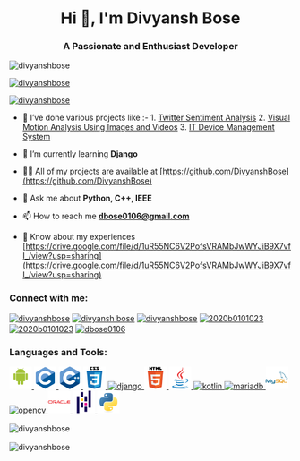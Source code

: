 <h1 align="center">Hi 👋, I'm Divyansh Bose</h1>
<h3 align="center">A Passionate and Enthusiast Developer</h3>

<p align="left"> <img src="https://komarev.com/ghpvc/?username=divyanshbose&label=Profile%20views&color=0e75b6&style=flat" alt="divyanshbose" /> </p>

<p align="left"> <a href="https://github.com/ryo-ma/github-profile-trophy"><img src="https://github-profile-trophy.vercel.app/?username=divyanshbose" alt="divyanshbose" /></a> </p>

<p align="left"> <a href="https://twitter.com/divyanshbose" target="blank"><img src="https://img.shields.io/twitter/follow/divyanshbose?logo=twitter&style=for-the-badge" alt="divyanshbose" /></a> </p>

- 🔭 I’ve done various projects like :-   1. [Twitter Sentiment Analysis](https://github.com/DivyanshBose/DataScience-Project-Twitter-Sentiment-Analysis)
                                          2. [Visual Motion Analysis Using Images and Videos](https://github.com/DivyanshBose/VisualMotionAnalysis)
                                          3. [IT Device Management System](https://github.com/DivyanshBose/IT-DMS)
  
- 🌱 I’m currently learning **Django**

- 👨‍💻 All of my projects are available at [https://github.com/DivyanshBose](https://github.com/DivyanshBose)

- 💬 Ask me about **Python, C++, IEEE**

- 📫 How to reach me **dbose0106@gmail.com**

- 📄 Know about my experiences [https://drive.google.com/file/d/1uR55NC6V2PofsVRAMbJwWYJiB9X7vfI_/view?usp=sharing](https://drive.google.com/file/d/1uR55NC6V2PofsVRAMbJwWYJiB9X7vfI_/view?usp=sharing)

<h3 align="left">Connect with me:</h3>
<p align="left">
<a href="https://twitter.com/divyanshbose" target="blank"><img align="center" src="https://raw.githubusercontent.com/rahuldkjain/github-profile-readme-generator/master/src/images/icons/Social/twitter.svg" alt="divyanshbose" height="30" width="40" /></a>
<a href="https://linkedin.com/in/divyansh bose" target="blank"><img align="center" src="https://raw.githubusercontent.com/rahuldkjain/github-profile-readme-generator/master/src/images/icons/Social/linked-in-alt.svg" alt="divyansh bose" height="30" width="40" /></a>
<a href="https://www.codechef.com/users/divyanshbose" target="blank"><img align="center" src="https://cdn.jsdelivr.net/npm/simple-icons@3.1.0/icons/codechef.svg" alt="divyanshbose" height="30" width="40" /></a>
<a href="https://www.hackerrank.com/2020b0101023" target="blank"><img align="center" src="https://raw.githubusercontent.com/rahuldkjain/github-profile-readme-generator/master/src/images/icons/Social/hackerrank.svg" alt="2020b0101023" height="30" width="40" /></a>
<a href="https://www.leetcode.com/2020b0101023" target="blank"><img align="center" src="https://raw.githubusercontent.com/rahuldkjain/github-profile-readme-generator/master/src/images/icons/Social/leet-code.svg" alt="2020b0101023" height="30" width="40" /></a>
<a href="https://auth.geeksforgeeks.org/user/dbose0106" target="blank"><img align="center" src="https://raw.githubusercontent.com/rahuldkjain/github-profile-readme-generator/master/src/images/icons/Social/geeks-for-geeks.svg" alt="dbose0106" height="30" width="40" /></a>
</p>

<h3 align="left">Languages and Tools:</h3>
<p align="left"> <a href="https://developer.android.com" target="_blank" rel="noreferrer"> <img src="https://raw.githubusercontent.com/devicons/devicon/master/icons/android/android-original-wordmark.svg" alt="android" width="40" height="40"/> </a> <a href="https://www.cprogramming.com/" target="_blank" rel="noreferrer"> <img src="https://raw.githubusercontent.com/devicons/devicon/master/icons/c/c-original.svg" alt="c" width="40" height="40"/> </a> <a href="https://www.w3schools.com/cpp/" target="_blank" rel="noreferrer"> <img src="https://raw.githubusercontent.com/devicons/devicon/master/icons/cplusplus/cplusplus-original.svg" alt="cplusplus" width="40" height="40"/> </a> <a href="https://www.w3schools.com/css/" target="_blank" rel="noreferrer"> <img src="https://raw.githubusercontent.com/devicons/devicon/master/icons/css3/css3-original-wordmark.svg" alt="css3" width="40" height="40"/> </a> <a href="https://www.djangoproject.com/" target="_blank" rel="noreferrer"> <img src="https://cdn.worldvectorlogo.com/logos/django.svg" alt="django" width="40" height="40"/> </a> <a href="https://www.w3.org/html/" target="_blank" rel="noreferrer"> <img src="https://raw.githubusercontent.com/devicons/devicon/master/icons/html5/html5-original-wordmark.svg" alt="html5" width="40" height="40"/> </a> <a href="https://www.java.com" target="_blank" rel="noreferrer"> <img src="https://raw.githubusercontent.com/devicons/devicon/master/icons/java/java-original.svg" alt="java" width="40" height="40"/> </a> <a href="https://kotlinlang.org" target="_blank" rel="noreferrer"> <img src="https://www.vectorlogo.zone/logos/kotlinlang/kotlinlang-icon.svg" alt="kotlin" width="40" height="40"/> </a> <a href="https://mariadb.org/" target="_blank" rel="noreferrer"> <img src="https://www.vectorlogo.zone/logos/mariadb/mariadb-icon.svg" alt="mariadb" width="40" height="40"/> </a> <a href="https://www.mysql.com/" target="_blank" rel="noreferrer"> <img src="https://raw.githubusercontent.com/devicons/devicon/master/icons/mysql/mysql-original-wordmark.svg" alt="mysql" width="40" height="40"/> </a> <a href="https://opencv.org/" target="_blank" rel="noreferrer"> <img src="https://www.vectorlogo.zone/logos/opencv/opencv-icon.svg" alt="opencv" width="40" height="40"/> </a> <a href="https://www.oracle.com/" target="_blank" rel="noreferrer"> <img src="https://raw.githubusercontent.com/devicons/devicon/master/icons/oracle/oracle-original.svg" alt="oracle" width="40" height="40"/> </a> <a href="https://pandas.pydata.org/" target="_blank" rel="noreferrer"> <img src="https://raw.githubusercontent.com/devicons/devicon/2ae2a900d2f041da66e950e4d48052658d850630/icons/pandas/pandas-original.svg" alt="pandas" width="40" height="40"/> </a> <a href="https://www.python.org" target="_blank" rel="noreferrer"> <img src="https://raw.githubusercontent.com/devicons/devicon/master/icons/python/python-original.svg" alt="python" width="40" height="40"/> </a> </p>

<p><img align="center" src="https://github-readme-stats.vercel.app/api/top-langs?username=divyanshbose&show_icons=true&locale=en&layout=compact" alt="divyanshbose" /></p>

<p><img align="center" src="https://github-readme-streak-stats.herokuapp.com/?user=divyanshbose&" alt="divyanshbose" /></p>
